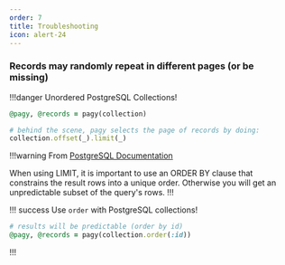 ```yaml
---
order: 7
title: Troubleshooting
icon: alert-24
---
```


### Records may randomly repeat in different pages (or be missing)

!!!danger Unordered PostgreSQL Collections!

```rb
@pagy, @records = pagy(collection)

# behind the scene, pagy selects the page of records by doing: 
collection.offset(_).limit(_)
```
!!!warning From [PostgreSQL Documentation](https://www.postgresql.org/docs/16/queries-limit.html#:~:text=When%20using%20LIMIT,ORDER%20BY)

When using LIMIT, it is important to use an ORDER BY clause that constrains the result rows into a unique order. Otherwise you
will get an unpredictable subset of the query's rows.
!!!

!!! success Use `order` with PostgreSQL collections!

```rb
# results will be predictable (order by id)
@pagy, @records = pagy(collection.order(:id))
```

!!!
